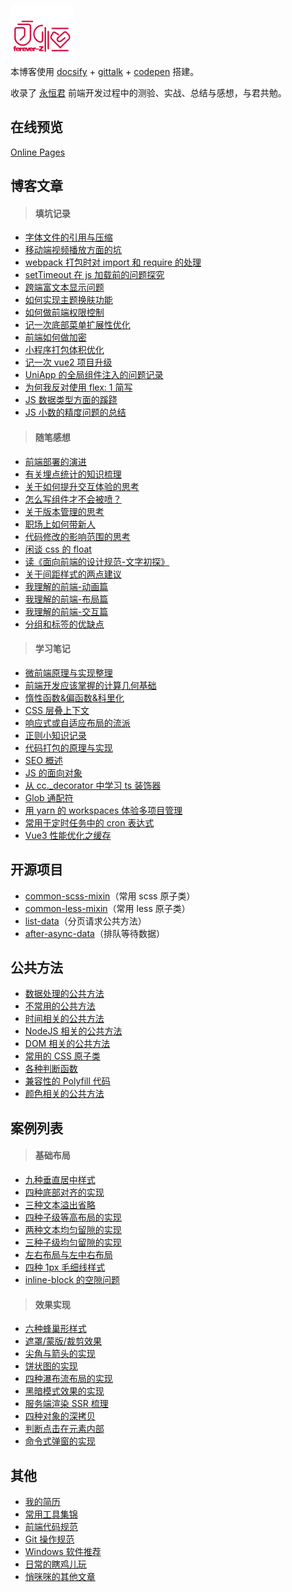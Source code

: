 <p></p>

<img src="favicon.png" width="100" style="margin:-4em 0 -1.5em" />

本博客使用 [docsify](https://docsify.js.org/#/?id=docsify) + [gittalk](https://github.com/gitalk/gitalk) + [codepen](https://codepen.io/foreverZ133/pens/public) 搭建。

收录了 [永恒君](https://github.com/forever-z-133) 前端开发过程中的测验、实战、总结与感想，与君共勉。

## 在线预览

[Online Pages](https://forever-z.cn/)

## 博客文章

> #### 填坑记录

- [字体文件的引用与压缩](https://forever-z.cn/#/articles/topic/methods-of-custom-font-family.md)
- [移动端视频播放方面的坑](https://forever-z.cn/#/articles/topic/strangeness-of-playing-video-in-web.md)
- [webpack 打包时对 import 和 require 的处理](https://forever-z.cn/#/articles/topic/require-async-in-webpack.md)
- [setTimeout 在 js 加载前的问题探究](https://forever-z.cn/#/articles/topic/strangeness-between-script-load-and-timeout.md)
- [跨端富文本显示问题](https://forever-z.cn/#/articles/topic/reasonable-use-rich-text.md)
- [如何实现主题换肤功能](https://forever-z.cn/#/articles/topic/methods-of-custom-style-theme.md)
- [如何做前端权限控制](https://forever-z.cn/#/articles/topic/methods-of-auth-control.md)
- [记一次底部菜单扩展性优化](https://forever-z.cn/#/articles/minds/menu-expandability.md)
- [前端如何做加密](https://forever-z.cn/#/articles/topic/encryption-of-frontend.md)
- [小程序打包体积优化](https://forever-z.cn/#/articles/topic/optimization-of-mp-size.md)
- [记一次 vue2 项目升级](https://forever-z.cn/#/articles/topic/vue2-upgrade-to-vite.md)
- [UniApp 的全局组件注入的问题记录](https://forever-z.cn/#/articles/topic/uniapp-global-components.md)
- [为何我反对使用 flex: 1 简写](https://forever-z.cn/#/articles/study/why-no-flex-abbreviation.md)
- [JS 数据类型方面的蹊跷](https://forever-z.cn/#/articles/topic/strangeness-of-javascript-data-type.md)
- [JS 小数的精度问题的总结](https://forever-z.cn/#/articles/topic/js-numer-precision.md)

> #### 随笔感想

- [前端部署的演进](https://forever-z.cn/#/articles/minds/improve-of-deploy.md)
- [有关埋点统计的知识梳理](https://forever-z.cn/#/articles/minds/summary-of-event-tracking.md)
- [关于如何提升交互体验的思考](https://forever-z.cn/#/articles/minds/how-to-promote-ux-details.md)
- [怎么写组件才不会被喷？](https://forever-z.cn/#/articles/trash/how-to-write-good-component.md)
- [关于版本管理的思考](https://forever-z.cn/#/articles/minds/think-about-branch-manager.md)
- [职场上如何带新人](https://forever-z.cn/#/articles/minds/how-to-teach-new-comer.md)
- [代码修改的影响范围的思考](https://forever-z.cn/#/articles/minds/think-about-standard-of-scope.md)
- [闲谈 css 的 float](https://forever-z.cn/#/articles/minds/bullshit-about-css-float.md)
- [读《面向前端的设计规范-文字初探》](https://forever-z.cn/#/articles/minds/impressions-about-design-specification.md)
- [关于间距样式的两点建议](https://forever-z.cn/#/articles/minds/suggestion-about-css-spacing.md)
- [我理解的前端-动画篇](https://forever-z.cn/#/articles/minds/my-understanding-of-animation.md)
- [我理解的前端-布局篇](https://forever-z.cn/#/articles/minds/my-understanding-of-layout.md)
- [我理解的前端-交互篇](https://forever-z.cn/#/articles/minds/my-understanding-of-ux.md)
- [分组和标签的优缺点](https://forever-z.cn/#/articles/minds/difference-between-group-and-tag.md)

> #### 学习笔记

- [微前端原理与实现整理](https://forever-z.cn/#/articles/study/principle-of-micro-frontends.md)
- [前端开发应该掌握的计算几何基础](https://forever-z.cn/#/articles/study/base-geometry.md)
- [惰性函数&偏函数&科里化](https://forever-z.cn/#/articles/study/currying-function.md)
- [CSS 层叠上下文](https://forever-z.cn/#/articles/study/css-stacking-context.md)
- [响应式或自适应布局的流派](https://forever-z.cn/#/articles/study/school-of-media-resize.md)
- [正则小知识记录](https://forever-z.cn/#/articles/study/some-tips-of-regexp.md)
- [代码打包的原理与实现](https://forever-z.cn/#/articles/study/principle-of-webpack.md)
- [SEO 概述](https://forever-z.cn/#/articles/trash/summary-of-seo.md)
- [JS 的面向对象](https://forever-z.cn/#/articles/study/oop-in-javascript.md)
- [从 cc._decorator 中学习 ts 装饰器](https://forever-z.cn/#/articles/study/study-decorator-in-cocos.md)
- [Glob 通配符](https://forever-z.cn/#/articles/trash/glob-wildcard.md)
- [用 yarn 的 workspaces 体验多项目管理](https://forever-z.cn/#/articles/trash/yarn-workspaces.md)
- [常用于定时任务中的 cron 表达式](https://forever-z.cn/#/articles/study/learn-cron-in-timeout.md)
- [Vue3 性能优化之缓存](https://forever-z.cn/#/articles/study/vue3-performance-optimisation.md)

## 开源项目

- [common-scss-mixin](https://www.npmjs.com/package/common-scss-mixin)（常用 scss 原子类）
- [common-less-mixin](https://www.npmjs.com/package/common-less-mixin)（常用 less 原子类）
- [list-data](https://www.npmjs.com/package/list-data)（分页请求公共方法）
- [after-async-data](https://www.npmjs.com/package/after-async-data)（排队等待数据）

## 公共方法

- [数据处理的公共方法](https://forever-z.cn/#/pages/function/someFunction.md)
- [不常用的公共方法](https://forever-z.cn/#/pages/function/otherFunction.md)
- [时间相关的公共方法](https://forever-z.cn/#/pages/function/dateFunction.md)
- [NodeJS 相关的公共方法](https://forever-z.cn/#/pages/function/nodeFunction.md)
- [DOM 相关的公共方法](https://forever-z.cn/#/pages/function/domFunction.md)
- [常用的 CSS 原子类](https://forever-z.cn/#/pages/function/someCSS.md)
- [各种判断函数](https://forever-z.cn/#/pages/function/someRegExp.md)
- [兼容性的 Polyfill 代码](https://forever-z.cn/#/pages/function/polyfillFunction.md)
- [颜色相关的公共方法](https://forever-z.cn/#/pages/function/colorFunction.md)

## 案例列表

> #### 基础布局

- [九种垂直居中样式](https://forever-z.cn/#/pages/layout/vertical-center.md)
- [四种底部对齐的实现](https://forever-z.cn/#/pages/layout/child-align-bottom.md)
- [三种文本溢出省略](https://forever-z.cn/#/pages/layout/text-overflow.md)
- [四种子级等高布局的实现](https://forever-z.cn/#/pages/layout/child-same-height.md)
- [两种文本均匀留隙的实现](https://forever-z.cn/#/pages/layout/text-align-justify.md)
- [三种子级均匀留隙的实现](https://forever-z.cn/#/pages/layout/child-align-justify.md)
- [左右布局与左中右布局](https://forever-z.cn/#/pages/layout/left-right-layout.md)
- [四种 1px 毛细线样式](https://forever-z.cn/#/pages/layout/1px-border.md)
- [inline-block 的空隙问题](https://forever-z.cn/#/pages/layout/inline-block-spacing.md)

> #### 效果实现

- [六种蜂巢形样式](https://forever-z.cn/#/pages/effect/honeycomb.md)
- [遮罩/蒙版/裁剪效果](https://forever-z.cn/#/pages/effect/css-mask.md)
- [尖角与箭头的实现](https://forever-z.cn/#/pages/effect/css-arrow.md)
- [饼状图的实现](https://forever-z.cn/#/pages/effect/css-pie.md)
- [四种瀑布流布局的实现](https://forever-z.cn/#/pages/effect/masonry.md)
- [黑暗模式效果的实现](https://forever-z.cn/#/pages/effect/dark-mode.md)
- [服务端渲染 SSR 梳理](https://forever-z.cn/#/articles/study/study-react-ssr.md)
- [四种对象的深拷贝](https://forever-z.cn/#/pages/others/deep-clone.md)
- [判断点击在元素内部](https://forever-z.cn/#/articles/study/justify-click-inner.md)
- [命令式弹窗的实现](https://forever-z.cn/#/articles/trash/open-dialog-with-command.md)

## 其他

- [我的简历](https://forever-z.cn/#/pages/others/job-wanted.md)
- [常用工具集锦](https://forever-z.cn/#/pages/others/tools.md)
- [前端代码规范](https://forever-z.cn/#/pages/doc/前端代码规范.md)
- [Git 操作规范](https://forever-z.cn/#/pages/doc/Git%20操作规范.md)
- [Windows 软件推荐](https://forever-z.cn/#/pages/others/windows-software.md)
- [日常的瞎鸡儿玩](https://forever-z.cn/#/pages/others/others.md)
- [悄咪咪的其他文章](https://forever-z.cn/#/articles/trash/index.md)
